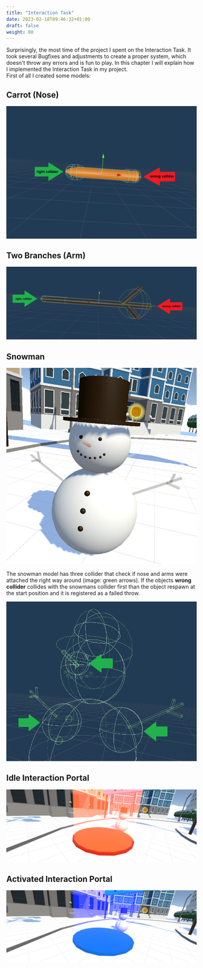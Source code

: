 ```yaml
---
title: "Interaction Task"
date: 2023-02-18T09:46:32+01:00
draft: false
weight: 80
---
```


Surprisingly, the most time of the project I spent on the Interaction Task. It took several Bugfixes and adjustments to create a proper system,
which doesn't throw any errors and is fun to play. In this chapter I will explain how I implemented the Interaction Task in my project.<br>
First of all I created some models:<br>

## Carrot (Nose)
![carrot](https://raw.githubusercontent.com/Lithanel/Lithanel_page/master/images/interaction/carrot.png)<br>

## Two Branches (Arm)
![branch](https://raw.githubusercontent.com/Lithanel/Lithanel_page/master/images/interaction/branch.png)<br>

## Snowman
![snowman](https://raw.githubusercontent.com/Lithanel/Lithanel_page/master/images/interaction/snowman.png)<br>

The snowman model has three collider that check if nose and arms were attached the right way around (image: green arrows). 
If the objects **wrong collider** collides with the snowmans collider first than the object respawn at the start position and it is registered as a failed throw.


![snowman collider](https://raw.githubusercontent.com/Lithanel/Lithanel_page/master/images/interaction/snowman_collider.png)<br>

## Idle Interaction Portal
![tp deactivated](https://raw.githubusercontent.com/Lithanel/Lithanel_page/master/images/interaction/tp_deactivated.png)<br>

## Activated Interaction Portal
![tp activated](https://raw.githubusercontent.com/Lithanel/Lithanel_page/master/images/interaction/tp_activated.png)<br>

